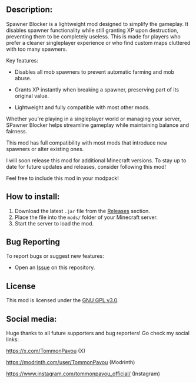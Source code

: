 ## Description:
Spawner Blocker is a lightweight mod designed to simplify the gameplay. It disables spawner functionality while still granting XP upon destruction, preventing them to be completely useless. This is made for players who prefer a cleaner singleplayer experience or who find custom maps cluttered with too many spawners.

Key features:

- Disables all mob spawners to prevent automatic farming and mob abuse.

- Grants XP instantly when breaking a spawner, preserving part of its original value.

- Lightweight and fully compatible with most other mods.

Whether you're playing in a singleplayer world or managing your server, SPawner Blocker helps streamline gameplay while maintaining balance and fairness.

This mod has full compatibility with most mods that introduce new spawners or alter existing ones.

I will soon release this mod for additional Minecraft versions. To stay up to date for future updates and releases, consider following this mod!

Feel free to include this mod in your modpack!


## How to install:
1. Download the latest `.jar` file from the [Releases](https://github.com/TommonPavou/Instant-XP-Gain/releases) section.
2. Place the file into the `mods/` folder of your Minecraft server.
3. Start the server to load the mod.


## Bug Reporting
To report bugs or suggest new features:
- Open an [Issue](https://github.com/TommonPavou/Instant-XP-Gain/issues) on this repository.


## License
This mod is licensed under the [GNU GPL v3.0](./LICENSE).


## Social media:
Huge thanks to all future supporters and bug reporters!
Go check my social links:

https://x.com/TommonPavou (X)

https://modrinth.com/user/TommonPavou (Modrinth)

https://www.instagram.com/tommonpavou_official/ (Instagram)
